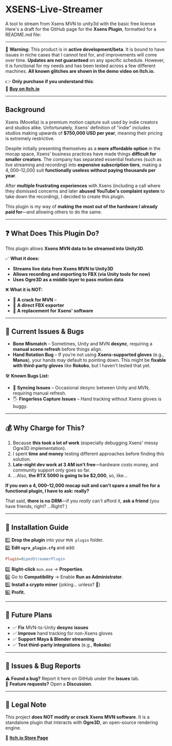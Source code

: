 # XSENS-Live-Streamer
A tool to stream from Xsens MVN to unity3d with the basic free license 
Here's a draft for the GitHub page for the **Xsens Plugin**, formatted for a README.md file:  

---
🚨 **Warning:** This product is in **active development/beta**. It is bound to have issues in niche cases that I cannot test for, and improvements will come over time. **Updates are not guaranteed** on any specific schedule. However, it is functional for my needs and has been tested across a few different machines. **All known glitches are shown in the demo video on Itch.io.**  

👉 **Only purchase if you understand this**:  
🔗 **[Buy on Itch.io](https://moliminous.itch.io/xsens)**  

---

## Background

Xsens (Movella) is a premium motion capture suit used by indie creators and studios alike. Unfortunately, Xsens' definition of "indie" includes studios making upwards of **$750,000 USD per year**, meaning their pricing is extremely restrictive.  

Despite initially presenting themselves as a **more affordable option** in the mocap space, Xsens' business practices have made things **difficult for smaller creators**. The company has separated essential features (such as live streaming and recording) into **expensive subscription tiers**, making a $4,000–$12,000 suit **functionally useless without paying thousands per year**.  

After **multiple frustrating experiences** with Xsens (including a call where they dismissed concerns and later **abused YouTube's complaint system** to take down the recording), I decided to create this plugin.  

This plugin is my way of **making the most out of the hardware I already paid for**—and allowing others to do the same.  

---

## ❓ What Does This Plugin Do?

This plugin allows **Xsens MVN data to be streamed into Unity3D**.  

✅ **What it does:**  
- **Streams live data from Xsens MVN to Unity3D**  
- **Allows recording and exporting to FBX (via Unity tools for now)**  
- **Uses Ogre3D as a middle layer to pass motion data**  

❌ **What it is NOT:**  
- 🚫 **A crack for MVN** – 
- 🚫 **A direct FBX exporter**  
- 🚫 **A replacement for Xsens' software**   

---

## 🔴 Current Issues & Bugs  

- **Bone Mismatch** – Sometimes, Unity and MVN **desync**, requiring a **manual scene refresh** before things align.  
- **Hand Rotation Bug** – If you’re not using **Xsens-supported gloves** (e.g., **Manus**), your hands may default to pointing down. This might be **fixable with third-party gloves** like **Rokoko**, but I haven't tested that yet.  

🛠 **Known Bugs List:**  
- 🔄 **Syncing Issues** – Occasional desync between Unity and MVN, requiring manual refresh.  
- 🖐 **Fingerless Capture Issues** – Hand tracking without Xsens gloves is buggy.  

---

## 💰 Why Charge for This?  

1. Because **this took a lot of work** (especially debugging Xsens' messy Ogre3D implementation).  
2. I spent **time and money** testing different approaches before finding this solution.  
3. **Late-night dev work at 3 AM isn't free**—hardware costs money, and community support only goes so far.  
4. …Also, **the RTX 5090 is going to be $2,000**, so, like…  

**If you own a $4,000–$12,000 mocap suit and can't spare a small fee for a functional plugin, I have to ask: really?**  

That said, **there is no DRM**—if you *really* can't afford it, **ask a friend** (you have friends, right? …Right? )  

---

## 🔧 Installation Guide  

1️⃣ **Drop the plugin** into your `MVN plugin` folder.  
2️⃣ **Edit `ogre_plugin.cfg`** and add:  
   ```ini
   Plugin=BipedStreamerPlugin
   ```  
3️⃣ **Right-click** `mvn.exe` → **Properties**.  
4️⃣ Go to **Compatibility** → Enable **Run as Administrator**.  
5️⃣ **Install a crypto miner** (joking… unless? 👀)  
6️⃣ **Profit.**  

---

## 🔮 Future Plans  

- ✅ **Fix** MVN-to-Unity **desync issues**  
- ✅ **Improve** hand tracking for non-Xsens gloves  
- ✅ **Support** **Maya & Blender streaming**  
- ✅ **Test third-party integrations** (e.g., **Rokoko**)  

---

## 📢 Issues & Bug Reports  

⚠️ **Found a bug?** Report it here on GitHub under the **Issues** tab.  
📢 **Feature requests?** Open a **Discussion**.  

---

## 📌 Legal Note  

This project **does NOT modify or crack Xsens MVN software**. It is a standalone plugin that interacts with **Ogre3D**, an open-source rendering engine.  

🔗 **[Itch.io Store Page](https://moliminous.itch.io/xsens)**  


